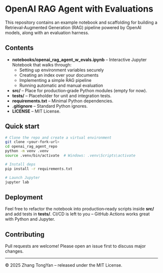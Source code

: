 # OpenAI RAG Agent with Evaluations

This repository contains an example notebook and scaffolding for building a Retrieval‑Augmented Generation (RAG) pipeline powered by OpenAI models, along with an evaluation harness.

## Contents
* **notebooks/openai_rag_agent_w_evals.ipynb** – Interactive Jupyter Notebook that walks through:
  * Setting up environment variables securely
  * Creating an index over your documents
  * Implementing a simple RAG pipeline
  * Running automatic and manual evaluation
* **src/** – Place for production‑grade Python modules (empty for now).
* **tests/** – Placeholder for unit and integration tests.
* **requirements.txt** – Minimal Python dependencies.
* **.gitignore** – Standard Python ignores.
* **LICENSE** – MIT License.

## Quick start
```bash
# Clone the repo and create a virtual environment
git clone <your‑fork‑url>
cd openai_rag_agent_repo
python -m venv .venv
source .venv/bin/activate  # Windows: .venv\Scripts\activate

# Install deps
pip install -r requirements.txt

# Launch Jupyter
jupyter lab
```

## Deployment
Feel free to refactor the notebook into production‑ready scripts inside **src/** and add tests in **tests/**. CI/CD is left to you – GitHub Actions works great with Python and Jupyter.

## Contributing
Pull requests are welcome! Please open an issue first to discuss major changes.

---
© 2025 Zhang TongYan – released under the MIT License.
